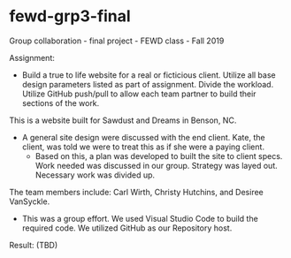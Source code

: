 # fewd-grp3-final
Group collaboration - final project - FEWD class - Fall 2019  

Assignment:  
   - Build a true to life website for a real or ficticious client.  Utilize all base design parameters listed as part of assignment.  Divide the workload.  Utilize GitHub push/pull to allow each team partner to build their sections of the work.  

This is a website built for Sawdust and Dreams in Benson, NC. 
   - A general site design were discussed with the end client.  Kate, the client, was told we were to treat this as if she were a paying client.  
      - Based on this, a plan was developed to built the site to client specs.  Work needed was discussed in our group.  Strategy was layed out.  Necessary work was divided up. 
 
The team members include: Carl Wirth, Christy Hutchins, and Desiree VanSyckle. 
   - This was a group effort.  We used Visual Studio Code to build the required code.  We utilized GitHub as our Repository host.  
    

Result:  (TBD) 

